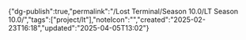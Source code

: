
{"dg-publish":true,"permalink":"/Lost Terminal/Season 10.0/LT Season 10.0/","tags":["project/lt"],"noteIcon":"","created":"2025-02-23T16:18","updated":"2025-04-05T13:02"}



 